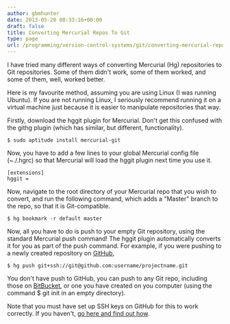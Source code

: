 ```yaml
---
author: gbmhunter
date: 2013-05-20 08:33:16+00:00
draft: false
title: Converting Mercurial Repos To Git
type: page
url: /programming/version-control-systems/git/converting-mercurial-repos-to-git
---
```


I have tried many different ways of converting Mercurial (Hg) repositories to Git repositories. Some of them didn't work, some of them worked, and some of them, well, worked better.




Here is my favourite method, assuming you are using Linux (I was running Ubuntu). If you are not running Linux, I seriously recommend running it on a virtual machine just because it is easier to manipulate repositories that way.




Firstly, download the hggit plugin for Mercurial. Don't get this confused with the githg plugin (which has similar, but different, functionality).



    
    $ sudo aptitude install mercurial-git




Now, you have to add a few lines to your global Mercurial config file (~./.hgrc) so that Mercurial will load the hggit plugin next time you use it.



    
    [extensions]
    hggit =
    




Now, navigate to the root directory of your Mercurial repo that you wish to convert, and run the following command, which adds a "Master" branch to the repo, so that it is Git-compatible.



    
    $ hg bookmark -r default master
    




Now, all you have to do is push to your empty Git repository, using the standard Mercurial push command! The hggit plugin automatically converts it for you as part of the push command. For example, if you were pushing to a newly created repository on [GitHub](https://github.com/),



    
    $ hg push git+ssh://git@github.com:username/projectname.git
    




You don't have push to GitHub, you can push to any Git repo, including those on [BitBucket](https://bitbucket.org), or one you have created on you computer (using the command $ git init in an empty directory).




Note that you must have set up SSH keys on GitHub for this to work correctly. If you haven't, [go here and find out how](https://help.github.com/articles/generating-ssh-keys).
